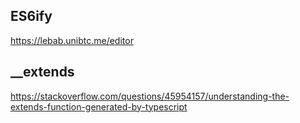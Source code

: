 ## ES6ify
https://lebab.unibtc.me/editor

## __extends
https://stackoverflow.com/questions/45954157/understanding-the-extends-function-generated-by-typescript